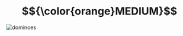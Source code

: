 # $${\color{orange}MEDIUM}$$
![dominoes](https://user-images.githubusercontent.com/65892342/235520060-35e5a5b8-6cd2-4491-b426-e361b95c1dc5.svg)

